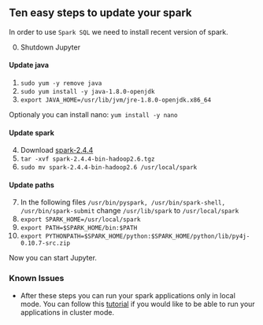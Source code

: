 ## Ten easy steps to update your spark

In order to use `Spark SQL` we need to install recent version of spark.

0. Shutdown Jupyter

#### Update java

1. `sudo yum -y remove java`
2. `sudo yum install -y java-1.8.0-openjdk`
3. `export JAVA_HOME=/usr/lib/jvm/jre-1.8.0-openjdk.x86_64`

Optionaly you can install nano: `yum install -y nano`

#### Update spark

4. Download [spark-2.4.4](http://apache-mirror.rbc.ru/pub/apache/spark/spark-2.4.4/spark-2.4.4-bin-hadoop2.6.tgz)
5. `tar -xvf spark-2.4.4-bin-hadoop2.6.tgz`
6. `sudo mv spark-2.4.4-bin-hadoop2.6 /usr/local/spark`

#### Update paths

7. In the following files `/usr/bin/pyspark, /usr/bin/spark-shell, /usr/bin/spark-submit` change `/usr/lib/spark` to `/usr/local/spark` 
8. `export SPARK_HOME=/usr/local/spark`
9. `export PATH=$SPARK_HOME/bin:$PATH`
10. `export PYTHONPATH=$SPARK_HOME/python:$SPARK_HOME/python/lib/py4j-0.10.7-src.zip`


Now you can start Jupyter.


### Known Issues

* After these steps you can run your spark applications only in local mode. You can follow this [tutorial](https://blog.clairvoyantsoft.com/installing-spark2-in-cloudera-cluster-through-docker-c9818ab59671) if you would like to be able to run your applications in cluster mode.